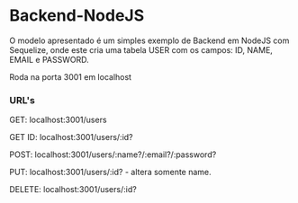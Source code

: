 # Backend-NodeJS

O modelo apresentado é um simples exemplo de Backend em NodeJS com Sequelize, onde este cria uma tabela USER com os 
campos: ID, NAME, EMAIL e PASSWORD.

Roda na porta 3001 em localhost

### URL's

GET: localhost:3001/users

GET ID: localhost:3001/users/:id?

POST: localhost:3001/users/:name?/:email?/:password?

PUT: localhost:3001/users/:id? - altera somente name.

DELETE: localhost:3001/users/:id?
